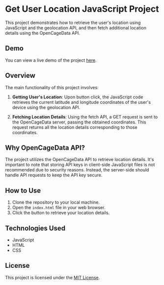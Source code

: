 # Get User Location JavaScript Project

This project demonstrates how to retrieve the user's location using JavaScript and the geolocation API, and then fetch additional location details using the OpenCageData API.

## Demo

You can view a live demo of the project [here](https://aminsouhail.github.io/Get-User-Location-JS/).

## Overview

The main functionality of this project involves:

1. **Getting User's Location**: Upon button click, the JavaScript code retrieves the current latitude and longitude coordinates of the user's device using the geolocation API.

2. **Fetching Location Details**: Using the fetch API, a GET request is sent to the OpenCageData server, passing the obtained coordinates. This request returns all the location details corresponding to those coordinates.

## Why OpenCageData API?

The project utilizes the OpenCageData API to retrieve location details. It's important to note that storing API keys in client-side JavaScript files is not recommended due to security reasons. Instead, the server-side should handle API requests to keep the API key secure.

## How to Use

1. Clone the repository to your local machine.
2. Open the `index.html` file in your web browser.
3. Click the button to retrieve your location details.

## Technologies Used

- JavaScript
- HTML
- CSS

## License

This project is licensed under the [MIT License](LICENSE).

